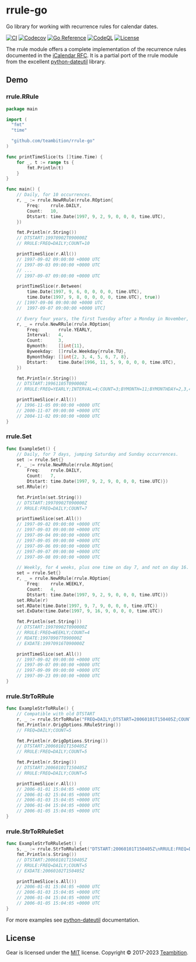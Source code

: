 # rrule-go

Go library for working with recurrence rules for calendar dates.

[![CI](https://github.com/teambition/rrule-go/actions/workflows/ci-cover.yml/badge.svg)](https://github.com/teambition/rrule-go/actions/workflows/ci.yml)
[![Codecov](https://codecov.io/gh/teambition/rrule-go/master/main/graph/badge.svg)](https://codecov.io/gh/teambition/rrule-go)
[![Go Reference](https://pkg.go.dev/badge/github.com/teambition/rrule-go.svg)](https://pkg.go.dev/github.com/teambition/rrule-go)
[![CodeQL](https://github.com/teambition/rrule-go/actions/workflows/codeql.yml/badge.svg)](https://github.com/teambition/rrule-go/actions/workflows/codeql.yml)
[![License](http://img.shields.io/badge/license-mit-blue.svg?style=flat-square)](https://raw.githubusercontent.com/teambition/rrule-go/master/LICENSE)

The rrule module offers a complete implementation of the recurrence rules documented in the [iCalendar
RFC](http://www.ietf.org/rfc/rfc2445.txt). It is a partial port of the rrule module from the excellent [python-dateutil](http://labix.org/python-dateutil/) library.

## Demo

### rrule.RRule

```go
package main

import (
  "fmt"
  "time"

  "github.com/teambition/rrule-go"
)

func printTimeSlice(ts []time.Time) {
	for _, t := range ts {
		fmt.Println(t)
	}
}

func main() {
	// Daily, for 10 occurrences.
	r, _ := rrule.NewRRule(rrule.ROption{
		Freq:    rrule.DAILY,
		Count:   10,
		Dtstart: time.Date(1997, 9, 2, 9, 0, 0, 0, time.UTC),
	})

	fmt.Println(r.String())
	// DTSTART:19970902T090000Z
	// RRULE:FREQ=DAILY;COUNT=10

	printTimeSlice(r.All())
	// 1997-09-02 09:00:00 +0000 UTC
	// 1997-09-03 09:00:00 +0000 UTC
	// ...
	// 1997-09-07 09:00:00 +0000 UTC

	printTimeSlice(r.Between(
		time.Date(1997, 9, 6, 0, 0, 0, 0, time.UTC),
		time.Date(1997, 9, 8, 0, 0, 0, 0, time.UTC), true))
	// [1997-09-06 09:00:00 +0000 UTC
	//  1997-09-07 09:00:00 +0000 UTC]

	// Every four years, the first Tuesday after a Monday in November, 3 occurrences (U.S. Presidential Election day).
	r, _ = rrule.NewRRule(rrule.ROption{
		Freq:       rrule.YEARLY,
		Interval:   4,
		Count:      3,
		Bymonth:    []int{11},
		Byweekday:  []rrule.Weekday{rrule.TU},
		Bymonthday: []int{2, 3, 4, 5, 6, 7, 8},
		Dtstart:    time.Date(1996, 11, 5, 9, 0, 0, 0, time.UTC),
	})

	fmt.Println(r.String())
	// DTSTART:19961105T090000Z
	// RRULE:FREQ=YEARLY;INTERVAL=4;COUNT=3;BYMONTH=11;BYMONTHDAY=2,3,4,5,6,7,8;BYDAY=TU

	printTimeSlice(r.All())
	// 1996-11-05 09:00:00 +0000 UTC
	// 2000-11-07 09:00:00 +0000 UTC
	// 2004-11-02 09:00:00 +0000 UTC
}

```

### rrule.Set

```go
func ExampleSet() {
	// Daily, for 7 days, jumping Saturday and Sunday occurrences.
	set := rrule.Set{}
	r, _ := rrule.NewRRule(rrule.ROption{
		Freq:    rrule.DAILY,
		Count:   7,
		Dtstart: time.Date(1997, 9, 2, 9, 0, 0, 0, time.UTC)})
	set.RRule(r)

	fmt.Println(set.String())
	// DTSTART:19970902T090000Z
	// RRULE:FREQ=DAILY;COUNT=7

	printTimeSlice(set.All())
	// 1997-09-02 09:00:00 +0000 UTC
	// 1997-09-03 09:00:00 +0000 UTC
	// 1997-09-04 09:00:00 +0000 UTC
	// 1997-09-05 09:00:00 +0000 UTC
	// 1997-09-06 09:00:00 +0000 UTC
	// 1997-09-07 09:00:00 +0000 UTC
	// 1997-09-08 09:00:00 +0000 UTC

	// Weekly, for 4 weeks, plus one time on day 7, and not on day 16.
	set = rrule.Set{}
	r, _ = rrule.NewRRule(rrule.ROption{
		Freq:    rrule.WEEKLY,
		Count:   4,
		Dtstart: time.Date(1997, 9, 2, 9, 0, 0, 0, time.UTC)})
	set.RRule(r)
	set.RDate(time.Date(1997, 9, 7, 9, 0, 0, 0, time.UTC))
	set.ExDate(time.Date(1997, 9, 16, 9, 0, 0, 0, time.UTC))

	fmt.Println(set.String())
	// DTSTART:19970902T090000Z
	// RRULE:FREQ=WEEKLY;COUNT=4
	// RDATE:19970907T090000Z
	// EXDATE:19970916T090000Z

	printTimeSlice(set.All())
	// 1997-09-02 09:00:00 +0000 UTC
	// 1997-09-07 09:00:00 +0000 UTC
	// 1997-09-09 09:00:00 +0000 UTC
	// 1997-09-23 09:00:00 +0000 UTC
}
```

### rrule.StrToRRule

```go
func ExampleStrToRRule() {
	// Compatible with old DTSTART
	r, _ := rrule.StrToRRule("FREQ=DAILY;DTSTART=20060101T150405Z;COUNT=5")
	fmt.Println(r.OrigOptions.RRuleString())
	// FREQ=DAILY;COUNT=5

	fmt.Println(r.OrigOptions.String())
	// DTSTART:20060101T150405Z
	// RRULE:FREQ=DAILY;COUNT=5

	fmt.Println(r.String())
	// DTSTART:20060101T150405Z
	// RRULE:FREQ=DAILY;COUNT=5

	printTimeSlice(r.All())
	// 2006-01-01 15:04:05 +0000 UTC
	// 2006-01-02 15:04:05 +0000 UTC
	// 2006-01-03 15:04:05 +0000 UTC
	// 2006-01-04 15:04:05 +0000 UTC
	// 2006-01-05 15:04:05 +0000 UTC
}
```

### rrule.StrToRRuleSet

```go
func ExampleStrToRRuleSet() {
	s, _ := rrule.StrToRRuleSet("DTSTART:20060101T150405Z\nRRULE:FREQ=DAILY;COUNT=5\nEXDATE:20060102T150405Z")
	fmt.Println(s.String())
	// DTSTART:20060101T150405Z
	// RRULE:FREQ=DAILY;COUNT=5
	// EXDATE:20060102T150405Z

	printTimeSlice(s.All())
	// 2006-01-01 15:04:05 +0000 UTC
	// 2006-01-03 15:04:05 +0000 UTC
	// 2006-01-04 15:04:05 +0000 UTC
	// 2006-01-05 15:04:05 +0000 UTC
}
```

For more examples see [python-dateutil](http://labix.org/python-dateutil/) documentation.

## License

Gear is licensed under the [MIT](https://github.com/teambition/gear/blob/master/LICENSE) license.
Copyright &copy; 2017-2023 [Teambition](https://www.teambition.com).
